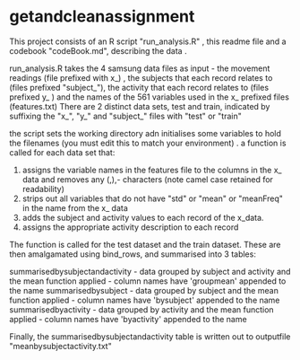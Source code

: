 # getandcleanassignment

This project consists of an R script "run_analysis.R" , this readme file and a codebook "codeBook.md", describing the data .

run_analysis.R takes the 4 samsung  data files as input - the movement readings (file prefixed with x_) , the subjects that each record relates to (files prefixed "subject_"), the activity that each record relates to (files prefixed y_ ) and  the  names of the 561 variables  used in the x_ prefixed files (features.txt) 
There are 2 distinct data sets, test and train, indicated by suffixing the "x_", "y_" and "subject_" files  with "test" or "train"

the script sets the working directory adn initialises some variables to hold the filenames  (you must edit this to match your environment) . a function is called for each data set  that:

1. assigns the variable names in the features file to the columns in the x_ data and removes any (,),- characters (note camel case retained for readability) 
2. strips out all variables that do not have "std" or "mean" or "meanFreq" in the name from the x_ data 
3. adds the subject and activity values to each record of the x_data.
4. assigns the appropriate activity description to each record 

The function is called for the test dataset and the train dataset. These are then amalgamated using bind_rows, and summarised into 3 tables: 

summarisedbysubjectandactivity - data grouped by subject and activity and the mean function applied - column names  have 'groupmean' appended to the name 
summarisedbysubject - data grouped by subject and the mean function applied - column names  have 'bysubject' appended to the name
summarisedbyactivity - data grouped by activity and the mean function applied - column names  have 'byactivity' appended to the name

Finally, the summarisedbysubjectandactivity table is written out to outputfile "meanbysubjectactivity.txt"
